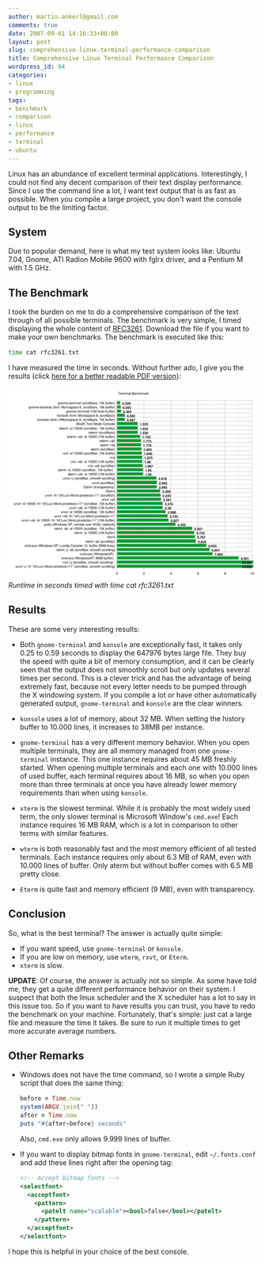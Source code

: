 ```yaml
---
author: martin.ankerl@gmail.com
comments: true
date: 2007-09-01 14:16:33+00:00
layout: post
slug: comprehensive-linux-terminal-performance-comparison
title: Comprehensive Linux Terminal Performance Comparison
wordpress_id: 94
categories:
- linux
- programming
tags:
- benchmark
- comparison
- linux
- performance
- terminal
- ubuntu
---
```


Linux has an abundance of excellent terminal applications. Interestingly, I could not find any decent comparison of their text display performance. Since I use the command line a lot, I want text output that is as fast as possible. When you compile a large project, you don't want the console output to be the limiting factor.

## System

Due to popular demand, here is what my test system looks like: Ubuntu 7.04, Gnome, ATI Radion Mobile 9600 with fglrx driver, and a Pentium M with 1.5 GHz.

## The Benchmark

I took the burden on me to do a comprehensive comparison of the text through of all possible terminals. The benchmark is very simple, I timed displaying the whole content of [RFC3261](http://www.ietf.org/rfc/rfc3261.txt). Download the file if you want to make your own benchmarks. The benchmark is executed like this:

```bash
time cat rfc3261.txt
```

I have measured the time in seconds. Without further ado, I give you the results (click [here for a better readable PDF version](/files/2007/09/term-bench.pdf)):

![ts](/img/2007/09/ts.png)
*Runtime in seconds timed with time cat rfc3261.txt*


## Results

These are some very interesting results:

* Both `gnome-terminal` and `konsole` are exceptionally fast, it takes only 0.25 to 0.59 seconds to display the 647976 bytes large file. They buy the speed with quite a bit of memory consumption, and it can be clearly seen that the output does not smoothly scroll but only updates several times per second. This is a clever trick and has the advantage of being extremely fast, because not every letter needs to be pumped through the X windowing system. If you compile a lot or have other automatically generated output, `gnome-terminal` and `konsole` are the clear winners.

* `konsole` uses a lot of memory, about 32 MB. When setting the history buffer to 10.000 lines, it increases to 38MB per instance.

* `gnome-terminal` has a very different memory behavior. When you open multiple terminals, they are all memory managed from one `gnome-terminal` instance. This one instance requires about 45 MB freshly started. When opening multiple terminals and each one with 10.000 lines of used buffer, each terminal requires about 16 MB, so when you open more than three terminals at once you have already lower memory requirements than when using `konsole`.

* `xterm` is the slowest terminal. While it is probably the most widely used term, the only slower terminal is Microsoft Window's `cmd.exe`! Each instance requires 16 MB RAM, which is a lot in comparison to other terms with similar features.

* `wterm` is both reasonably fast and the most memory efficient of all tested terminals. Each instance requires only about 6.3 MB of RAM, even with 10.000 lines of buffer. Only aterm but without buffer comes with 6.5 MB pretty close.

* `Eterm` is quite fast and memory efficient (9 MB), even with transparency.

## Conclusion

So, what is the best terminal? The answer is actually quite simple:

  * If you want speed, use `gnome-terminal` or `konsole`.
  * If you are low on memory, use `wterm`, `rxvt`, or `Eterm`.
  * `xterm` is slow.

**UPDATE**: Of course, the answer is actually not so simple. As some have told me, they get a quite different performance behavior on their system. I suspect that both the linux scheduler and the X scheduler has a lot to say in this issue too. So if you want to have results you can trust, you have to redo the benchmark on your machine. Fortunately, that's simple: just cat a large file and measure the time it takes. Be sure to run it multiple times to get more accurate average numbers.


## Other Remarks

* Windows does not have the time command, so I wrote a simple Ruby script that does the same thing: 
  ```ruby
  before = Time.now
  system(ARGV.join(" "))
  after = Time.now
  puts "#{after-before} seconds"
  ```
  Also, `cmd.exe` only allows 9.999 lines of buffer.

* If you want to display bitmap fonts in `gnome-terminal`, edit `~/.fonts.conf` and add these lines right after the opening tag:
  ```xml
  <!-- Accept bitmap fonts -->
  <selectfont>
    <acceptfont>
      <pattern>
        <patelt name="scalable"><bool>false</bool></patelt>
      </pattern>
    </acceptfont>
  </selectfont>
  ```

I hope this is helpful in your choice of the best console.
